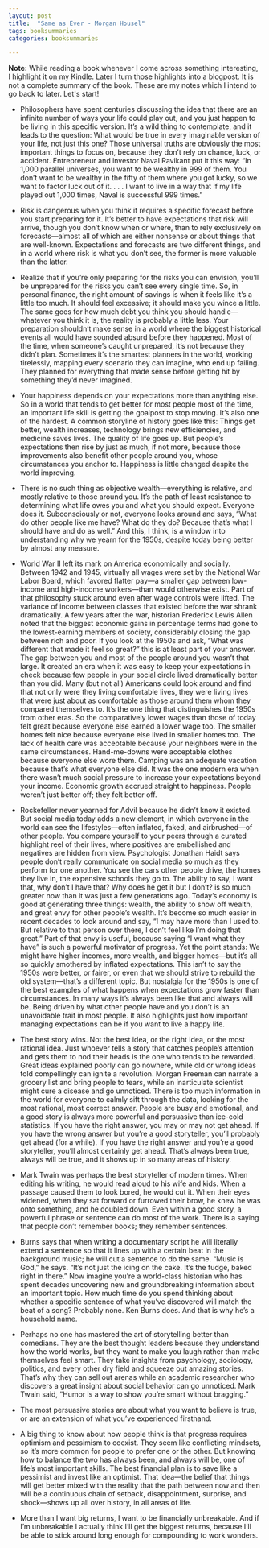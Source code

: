 ```yaml
---
layout: post
title:  "Same as Ever - Morgan Housel"
tags: booksummaries
categories: booksummaries

---
```


**Note:** While reading a book whenever I come across something interesting, I highlight it on my Kindle. Later I turn those highlights into a blogpost. It is not a complete summary of the book. These are my notes which I intend to go back to later. Let's start!

- Philosophers have spent centuries discussing the idea that there are an infinite number of ways your life could play out, and you just happen to be living in this specific version. It’s a wild thing to contemplate, and it leads to the question: What would be true in every imaginable version of your life, not just this one? Those universal truths are obviously the most important things to focus on, because they don’t rely on chance, luck, or accident.
Entrepreneur and investor Naval Ravikant put it this way: “In 1,000 parallel universes, you want to be wealthy in 999 of them. You don’t want to be wealthy in the fifty of them where you got lucky, so we want to factor luck out of it. . . . I want to live in a way that if my life played out 1,000 times, Naval is successful 999 times.”

- Risk is dangerous when you think it requires a specific forecast before you start preparing for it. It’s better to have expectations that risk will arrive, though you don’t know when or where, than to rely exclusively on forecasts—almost all of which are either nonsense or about things that are well-known. Expectations and forecasts are two different things, and in a world where risk is what you don’t see, the former is more valuable than the latter.

- Realize that if you’re only preparing for the risks you can envision, you’ll be unprepared for the risks you can’t see every single time. So, in personal finance, the right amount of savings is when it feels like it’s a little too much. It should feel excessive; it should make you wince a little.
The same goes for how much debt you think you should handle—whatever you think it is, the reality is probably a little less. Your preparation shouldn’t make sense in a world where the biggest historical events all would have sounded absurd before they happened.
Most of the time, when someone’s caught unprepared, it’s not because they didn’t plan. Sometimes it’s the smartest planners in the world, working tirelessly, mapping every scenario they can imagine, who end up failing. They planned for everything that made sense before getting hit by something they’d never imagined.

- Your happiness depends on your expectations more than anything else. So in a world that tends to get better for most people most of the time, an important life skill is getting the goalpost to stop moving. It’s also one of the hardest.
A common storyline of history goes like this: Things get better, wealth increases, technology brings new efficiencies, and medicine saves lives. The quality of life goes up. But people’s expectations then rise by just as much, if not more, because those improvements also benefit other people around you, whose circumstances you anchor to. Happiness is little changed despite the world improving.

- There is no such thing as objective wealth—everything is relative, and mostly relative to those around you. It’s the path of least resistance to determining what life owes you and what you should expect. Everyone does it. Subconsciously or not, everyone looks around and says, “What do other people like me have? What do they do? Because that’s what I should have and do as well.”
And this, I think, is a window into understanding why we yearn for the 1950s, despite today being better by almost any measure.

- World War II left its mark on America economically and socially. Between 1942 and 1945, virtually all wages were set by the National War Labor Board, which favored flatter pay—a smaller gap between low-income and high-income workers—than would otherwise exist.
Part of that philosophy stuck around even after wage controls were lifted. The variance of income between classes that existed before the war shrank dramatically. A few years after the war, historian Frederick Lewis Allen noted that the biggest economic gains in percentage terms had gone to the lowest-earning members of society, considerably closing the gap between rich and poor.
If you look at the 1950s and ask, “What was different that made it feel so great?” this is at least part of your answer. The gap between you and most of the people around you wasn’t that large.
It created an era when it was easy to keep your expectations in check because few people in your social circle lived dramatically better than you did.
Many (but not all) Americans could look around and find that not only were they living comfortable lives, they were living lives that were just about as comfortable as those around them whom they compared themselves to.
It’s the one thing that distinguishes the 1950s from other eras.
So the comparatively lower wages than those of today felt great because everyone else earned a lower wage too.
The smaller homes felt nice because everyone else lived in smaller homes too.
The lack of health care was acceptable because your neighbors were in the same circumstances.
Hand-me-downs were acceptable clothes because everyone else wore them.
Camping was an adequate vacation because that’s what everyone else did.
It was the one modern era when there wasn’t much social pressure to increase your expectations beyond your income. Economic growth accrued straight to happiness. People weren’t just better off; they felt better off.

- Rockefeller never yearned for Advil because he didn’t know it existed. But social media today adds a new element, in which everyone in the world can see the lifestyles—often inflated, faked, and airbrushed—of other people. You compare yourself to your peers through a curated highlight reel of their lives, where positives are embellished and negatives are hidden from view. Psychologist Jonathan Haidt says people don’t really communicate on social media so much as they perform for one another. You see the cars other people drive, the homes they live in, the expensive schools they go to. The ability to say, I want that, why don’t I have that? Why does he get it but I don’t? is so much greater now than it was just a few generations ago.
Today’s economy is good at generating three things: wealth, the ability to show off wealth, and great envy for other people’s wealth.
It’s become so much easier in recent decades to look around and say, “I may have more than I used to. But relative to that person over there, I don’t feel like I’m doing that great.”
Part of that envy is useful, because saying “I want what they have” is such a powerful motivator of progress.
Yet the point stands: We might have higher incomes, more wealth, and bigger homes—but it’s all so quickly smothered by inflated expectations.
This isn’t to say the 1950s were better, or fairer, or even that we should strive to rebuild the old system—that’s a different topic.
But nostalgia for the 1950s is one of the best examples of what happens when expectations grow faster than circumstances.
In many ways it’s always been like that and always will be. Being driven by what other people have and you don’t is an unavoidable trait in most people.
It also highlights just how important managing expectations can be if you want to live a happy life.

- The best story wins.
Not the best idea, or the right idea, or the most rational idea. Just whoever tells a story that catches people’s attention and gets them to nod their heads is the one who tends to be rewarded.
Great ideas explained poorly can go nowhere, while old or wrong ideas told compellingly can ignite a revolution. Morgan Freeman can narrate a grocery list and bring people to tears, while an inarticulate scientist might cure a disease and go unnoticed.
There is too much information in the world for everyone to calmly sift through the data, looking for the most rational, most correct answer. People are busy and emotional, and a good story is always more powerful and persuasive than ice-cold statistics.
If you have the right answer, you may or may not get ahead.
If you have the wrong answer but you’re a good storyteller, you’ll probably get ahead (for a while).
If you have the right answer and you’re a good storyteller, you’ll almost certainly get ahead.
That’s always been true, always will be true, and it shows up in so many areas of history.

- Mark Twain was perhaps the best storyteller of modern times. When editing his writing, he would read aloud to his wife and kids. When a passage caused them to look bored, he would cut it. When their eyes widened, when they sat forward or furrowed their brow, he knew he was onto something, and he doubled down.
Even within a good story, a powerful phrase or sentence can do most of the work. There is a saying that people don’t remember books; they remember sentences.

- Burns says that when writing a documentary script he will literally extend a sentence so that it lines up with a certain beat in the background music; he will cut a sentence to do the same. “Music is God,” he says. “It’s not just the icing on the cake. It’s the fudge, baked right in there.”
Now imagine you’re a world-class historian who has spent decades uncovering new and groundbreaking information about an important topic. How much time do you spend thinking about whether a specific sentence of what you’ve discovered will match the beat of a song? Probably none. Ken Burns does. And that is why he’s a household name.

- Perhaps no one has mastered the art of storytelling better than comedians. They are the best thought leaders because they understand how the world works, but they want to make you laugh rather than make themselves feel smart. They take insights from psychology, sociology, politics, and every other dry field and squeeze out amazing stories. That’s why they can sell out arenas while an academic researcher who discovers a great insight about social behavior can go unnoticed.
Mark Twain said, “Humor is a way to show you’re smart without bragging.”

- The most persuasive stories are about what you want to believe is true, or are an extension of what you’ve experienced firsthand.

- A big thing to know about how people think is that progress requires optimism and pessimism to coexist.
They seem like conflicting mindsets, so it’s more common for people to prefer one or the other. But knowing how to balance the two has always been, and always will be, one of life’s most important skills.
The best financial plan is to save like a pessimist and invest like an optimist. That idea—the belief that things will get better mixed with the reality that the path between now and then will be a continuous chain of setback, disappointment, surprise, and shock—shows up all over history, in all areas of life.

- More than I want big returns, I want to be financially unbreakable. And if I’m unbreakable I actually think I’ll get the biggest returns, because I’ll be able to stick around long enough for compounding to work wonders.
